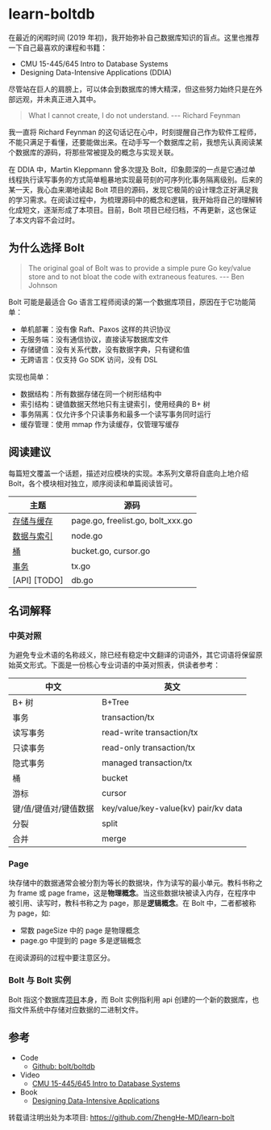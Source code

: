 # learn-boltdb

在最近的闲暇时间 (2019 年初)，我开始弥补自己数据库知识的盲点。这里也推荐一下自己最喜欢的课程和书籍：

* CMU 15-445/645 Intro to Database Systems
* Designing Data-Intensive Applications (DDIA)

尽管站在巨人的肩膀上，可以体会到数据库的博大精深，但这些努力始终只是在外部远观，并未真正进入其中。

> What I cannot create, I do not understand. --- Richard Feynman

我一直将 Richard Feynman 的这句话记在心中，时刻提醒自己作为软件工程师，不能只满足于看懂，还要能做出来。在动手写一个数据库之前，我想先认真阅读某个数据库的源码，将那些常被提及的概念与实现关联。

在 DDIA 中，Martin Kleppmann 曾多次提及 Bolt，印象颇深的一点是它通过单线程执行读写事务的方式简单粗暴地实现最苛刻的可序列化事务隔离级别。后来的某一天，我心血来潮地读起 Bolt 项目的源码，发现它极简的设计理念正好满足我的学习需求。在阅读过程中，为梳理源码中的概念和逻辑，我开始将自己的理解转化成短文，逐渐形成了本项目。目前，Bolt 项目已经归档，不再更新，这也保证了本文内容不会过时。

## 为什么选择 Bolt

> The original goal of Bolt was to provide a simple pure Go key/value store and to not bloat the code with extraneous features.  --- Ben Johnson

Bolt 可能是最适合 Go 语言工程师阅读的第一个数据库项目，原因在于它功能简单：

* 单机部署：没有像 Raft、Paxos 这样的共识协议
* 无服务端：没有通信协议，直接读写数据库文件
* 存储键值：没有关系代数，没有数据字典，只有键和值
* 无跨语言：仅支持 Go SDK 访问，没有 DSL

实现也简单：

* 数据结构：所有数据存储在同一个树形结构中
* 索引结构：键值数据天然地只有主键索引，使用经典的 B+ 树
* 事务隔离：仅允许多个只读事务和最多一个读写事务同时运行
* 缓存管理：使用 mmap 作为读缓存，仅管理写缓存

## 阅读建议

每篇短文覆盖一个话题，描述对应模块的实现。本系列文章将自底向上地介绍 Bolt，各个模块相对独立，顺序阅读和单篇阅读皆可。

| 主题 | 源码 |
|------|-----|
| [存储与缓存](./STORAGE_AND_CACHE.md) | page.go, freelist.go, bolt_xxx.go |
| [数据与索引](./DATA_AND_INDEX.md) | node.go |
| [桶](./BUCKET.md) | bucket.go, cursor.go |
| [事务](./TX.md) | tx.go |
| [API] [TODO] | db.go |

## 名词解释

### 中英对照

为避免专业术语的名称歧义，除已经有稳定中文翻译的词语外，其它词语将保留原始英文形式。下面是一份核心专业词语的中英对照表，供读者参考：

| 中文         | 英文                                   |
|-------------|------------------------------------|
| B+ 树          | B+Tree                               |
| 事务           | transaction/tx                       |
| 读写事务         | read-write transaction/tx            |
| 只读事务         | read-only transaction/tx             |
| 隐式事务         | managed transaction/tx               |
| 桶            | bucket                               |
| 游标           | cursor                               |
| 键/值/键值对/键值数据 | key/value/key-value(kv) pair/kv data |
| 分裂           | split                                |
| 合并           | merge                                |

### Page

块存储中的数据通常会被分割为等长的数据块，作为读写的最小单元。教科书称之为 frame 或 page frame，这是**物理概念**。当这些数据块被读入内存，在程序中被引用、读写时，教科书称之为 page，那是**逻辑概念**。在 Bolt 中，二者都被称为 page，如:

* 常数 pageSize 中的 page 是物理概念
* page.go 中提到的 page 多是逻辑概念

在阅读源码的过程中要注意区分。

### Bolt 与 Bolt 实例

Bolt 指这个数据库[项目](https://github.com/boltdb/bolt)本身，而 Bolt 实例指利用 api 创建的一个新的数据库，也指文件系统中存储对应数据的二进制文件。

## 参考

* Code
  * [Github: bolt/boltdb](https://github.com/boltdb/bolt)
* Video
  - [CMU 15-445/645 Intro to Database Systems](https://www.youtube.com/playlist?list=PLSE8ODhjZXja3hgmuwhf89qboV1kOxMx7)
* Book
  - [Designing Data-Intensive Applications](https://dataintensive.net/)
  
转载请注明出处为本项目: https://github.com/ZhengHe-MD/learn-bolt

